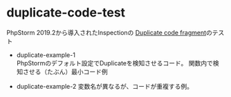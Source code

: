 # duplicate-code-test
PhpStorm 2019.2から導入されたInspectionの [Duplicate code fragment](https://www.jetbrains.com/help/phpstorm/analyzing-duplicates.html)のテスト

- duplicate-example-1  
PhpStormのデフォルト設定でDuplicateを検知させるコード。
関数内で検知させる（たぶん）最小コード例

- duplicate-example-2
変数名が異なるが、コードが重複する例。

